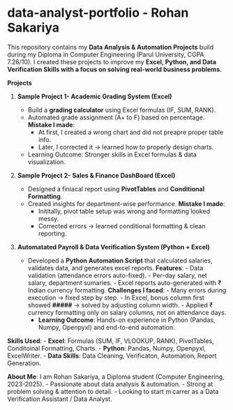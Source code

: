# data-analyst-portfolio - Rohan Sakariya 
This repository contains my **Data Analysis & Automation Projects** build during my Diploma in Computer Engineering (Parul University, CGPA 7.26/10).
I created these projects to improve my **Excel, Python, and Data Verification Skills with a focus on solving real-world business problems.**

**Projects**
1. **Sample Project 1- Academic Grading System (Excel)**
     - Build a **grading calculator** using Excel formulas (IF, SUM, RANK).
     - Automated grade assignment (A+ to F) based on percentage.
      **Mistake I made**:
        - At first, I created a wrong chart and did not preapre proper table info.
        - Later, I corrected it -> learned how to properly design charts.
    - Learning Outcome: Stronger skills in Excel formulas & data visualization.
  
2. **Sample Project 2- Sales & Finance DashBoard (Excel)**
     - Designed a finiacal report using **PivotTables** and **Conditional Formatting**.
     - Created insights for department-wise performance.
      **Mistake I made**:
        - Inititally, pivot table setup was wrong and formatting looked messy.
        - Corrected errors -> learned conditional formatting & clean reporting.

3. **Automatated Payroll & Data Verification System (Python + Excel)**
     - Developed a **Python Automation Script** that calculated salaries, validates data, and generates excel reports.
       **Features**:
           - Data validation (attendance errors auto-fixed).
           - Per-day salary, net salary, department sumaries.
           - Excel reports auto-generated with ₹ Indian currency formatting.
       **Challenges I faced**:
           - Many errors during execution -> fixed step by step.
           - In Excel, bonus column first showed **#####** -> solved by adjusting column width.
           - Applied ₹ currency formatting only on salary columns, not on attendance days.
       - **Learning Outcome**: Hands-on experience in Python (Pandas, Numpy, Openpyxl) and end-to-end automation.
   
  **Skills Used**:
     - **Excel**: Formulas (SUM, IF, VLOOKUP, RANK), PivotTables, Conditoinal Formatting, Charts.
     - **Python**: Pandas, Numpy, Openpyxl, ExcelWriter.
     - **Data Skills**: Data Cleaning, Verificaton, Automation, Report Generation.

  **About Me**:
    I am Rohan Sakariya, a Diploma student (Computer Engineering, 2023-2025).
      - Passionate about data analysis & automation.
      - Strong at problem solving & attention to detail.
      - Looking to start m carrer as a Data Verification Assistant / Data Analyst.
